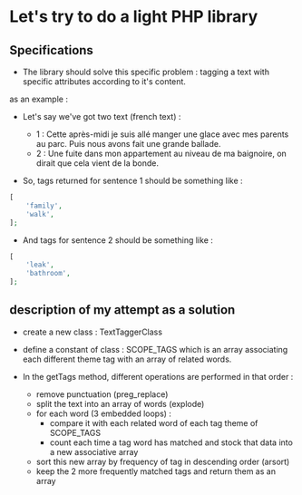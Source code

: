 # Let's try to do a light PHP library

## Specifications

- The library should solve this specific problem : tagging a text with specific attributes according to it's content.

as an example :

- Let's say we've got two text (french text) :

  - 1 : Cette après-midi je suis allé manger une glace avec mes parents au parc. Puis nous avons fait une grande ballade.
  - 2 : Une fuite dans mon appartement au niveau de ma baignoire, on dirait que cela vient de la bonde.

- So, tags returned for sentence 1 should be something like : 

```php
[
    'family',
    'walk',
];
```

- And tags for sentence 2 should be something like : 

```php
[
    'leak',
    'bathroom',
];
```
## description of my attempt as a solution

- create a new class : TextTaggerClass 

- define a constant of class : SCOPE_TAGS which is an array associating each different theme tag with an array of related words.

- In the getTags method, different operations are performed in that order :
    - remove punctuation (preg_replace)
    - split the text into an array of words (explode)
    - for each word (3 embedded loops) :
         - compare it with each related word of each tag theme of SCOPE_TAGS
         - count each time a tag word has matched and stock that data into a new associative array
    - sort this new array by frequency of tag in descending order (arsort)
    - keep the 2 more frequently matched tags and return them as an array
    
 
